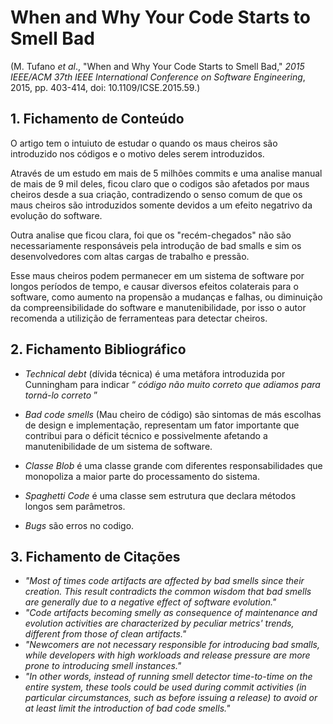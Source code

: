 # When and Why Your Code Starts to Smell Bad

(M. Tufano _et al_., "When and Why Your Code Starts to Smell Bad," _2015 IEEE/ACM 37th IEEE International Conference on Software Engineering_, 2015, pp. 403-414, doi: 10.1109/ICSE.2015.59.)

## 1. Fichamento de Conteúdo

O artigo tem o intuiuto de estudar o quando os maus cheiros são introduzido nos códigos e o motivo deles serem introduzidos. 

Através de um estudo em mais de 5 milhões commits e uma analise manual de mais de 9 mil deles, ficou claro que o codigos são afetados por maus cheiros desde a sua criação, contradizendo o senso comum de que os maus cheiros são introduzidos somente devidos a um efeito negatrivo da evolução do software.

Outra analise que ficou clara, foi que os "recém-chegados" não são necessariamente responsáveis ​​pela introdução de bad smalls e sim os desenvolvedores com altas cargas de trabalho e pressão.

Esse maus cheiros podem  permanecer em um sistema de software por longos períodos de tempo, e causar diversos efeitos colaterais para o software, como aumento na propensão a mudanças e falhas, ou diminuição da compreensibilidade do software e manutenibilidade, por isso o autor recomenda a utilizição de ferramenteas para detectar cheiros.
 

## 2. Fichamento Bibliográfico 

* _Technical debt_ (dívida técnica) é uma metáfora introduzida por Cunningham para indicar “ _código não muito correto que adiamos para torná-lo correto_ ”

* _Bad code smells_ (Mau cheiro de código) são sintomas de más escolhas de design e implementação, representam um fator importante que contribui para o déficit técnico e possivelmente afetando a manutenibilidade de um sistema de software.

* _Classe Blob_ é  uma classe grande com diferentes responsabilidades que monopoliza a maior parte do processamento do sistema.

* _Spaghetti Code_ é uma classe sem estrutura que declara métodos longos sem parâmetros.

* _Bugs_ são erros no codigo.

## 3. Fichamento de Citações 

* _"Most of times code artifacts are affected by bad smells since their creation. This result contradicts the common wisdom that bad smells are generally due to a negative effect of software evolution."_
* _"Code artifacts becoming smelly as consequence of maintenance and evolution activities are characterized by peculiar metrics' trends, different from those of clean artifacts."_
* _"Newcomers are not necessary responsible for introducing bad smalls, while developers with high workloads and release pressure are more prone to introducing smell instances."_
* _"In other words, instead of running smell detector time-to-time on the entire system, these tools could be used during commit activities (in particular circumstances, such as before issuing a release) to avoid or at least limit the introduction of bad code smells."_
